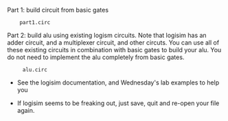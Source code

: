 Part 1: build circuit from basic gates

        part1.circ

Part 2: build alu using existing logism circuits. Note that logisim has 
        an adder circuit, and a multiplexer circuit, and other circuts.
        You can use all of these existing circuits in combination with
        basic gates to build your alu.  You do not need to implement the 
        alu completely from basic gates.

         alu.circ

* See the logisim documentation, and Wednesday's lab examples to help you

* If logisim seems to be freaking out, just save, quit and re-open your
  file again.

